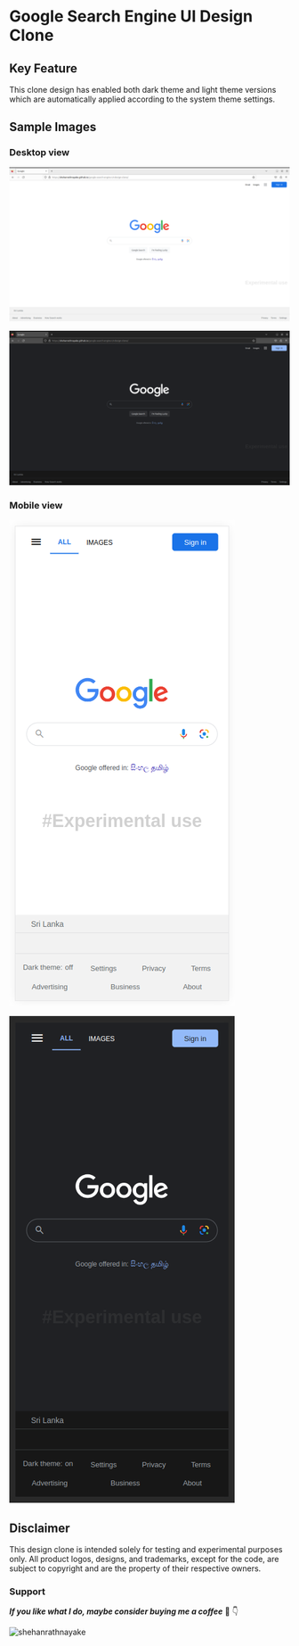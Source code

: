 # Google Search Engine UI Design Clone

## Key Feature
This clone design has enabled both dark theme and light theme versions which are automatically applied according to the system theme settings.

## Sample Images

### Desktop view

![Google UI Desin Clone - Light Theme](img/readme-file-img/google-ui-lightmode.png)

![Google UI Desin Clone - Dark Theme](img/readme-file-img/google-ui-darkmode.png)

### Mobile view

![Google UI Desin Clone - Light Theme - mobile view](img/readme-file-img/google-ui-mobile-lightmode.png)

![Google UI Desin Clone - Dark Theme - mobile view](img/readme-file-img/google-ui-mobile-darkmode.png)

## Disclaimer
This design clone is intended solely for testing and experimental purposes only. All product logos, designs, and trademarks, except for the code, are subject to copyright and are the property of their respective owners.

### Support

***If you like what I do, maybe consider buying me a coffee*** 🥺 👇

<p><a href="https://www.buymeacoffee.com/shehanrathnayake"> <img align="left" src="https://cdn.buymeacoffee.com/buttons/v2/default-yellow.png" height="37" width="157" alt="shehanrathnayake" /></a></p><br><br>